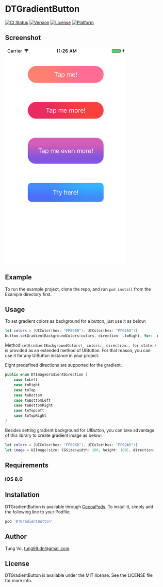 # DTGradientButton

[![CI Status](http://img.shields.io/travis/tungvoduc/DTGradientButton.svg?style=flat)](https://travis-ci.org/tungvoduc/DTGradientButton)
[![Version](https://img.shields.io/cocoapods/v/DTGradientButton.svg?style=flat)](http://cocoapods.org/pods/DTGradientButton)
[![License](https://img.shields.io/cocoapods/l/DTGradientButton.svg?style=flat)](http://cocoapods.org/pods/DTGradientButton)
[![Platform](https://img.shields.io/cocoapods/p/DTGradientButton.svg?style=flat)](http://cocoapods.org/pods/DTGradientButton)

## Screenshot
<img src="Screenshots/buttons.png" width="400">
<br/>

## Example
To run the example project, clone the repo, and run `pod install` from the Example directory first.

## Usage
To set gradient colors as background for a button, just use it as below:

```swift
let colors = [UIColor(hex: "FF8960"), UIColor(hex: "FF62A5")]
button.setGradientBackgroundColors(colors, direction: .toRight, for: .normal)
```

Method ```setGradientBackgroundColors(_ colors:, direction:, for state:)``` is provided as an extended method of UIButton. For that reason, you can use it for any UIButton instance in your project. 

Eight predefined directions are supported for the gradient.

```swift
public enum DTImageGradientDirection {
    case toLeft
    case toRight
    case toTop
    case toBottom
    case toBottomLeft
    case toBottomRight
    case toTopLeft
    case toTopRight
}
```

Besides setting gradient background for UIButton, you can take advantage of this library to create gradient image as below:

```swift
let colors = [UIColor(hex: "FF8960"), UIColor(hex: "FF62A5")]
let image = UIImage(size: CGSize(width: 100, height: 100), direction: .toBottom, colors: colors)
```

## Requirements
### iOS 8.0
## Installation

DTGradientButton is available through [CocoaPods](http://cocoapods.org). To install
it, simply add the following line to your Podfile:

```ruby
pod 'DTGradientButton'
```

## Author

Tung Vo, tung98.dn@gmail.com

## License

DTGradientButton is available under the MIT license. See the LICENSE file for more info.
